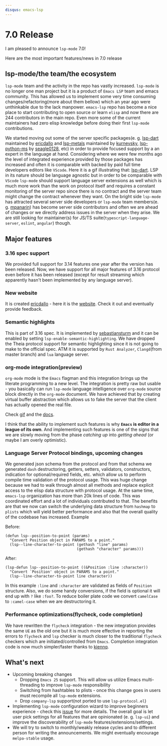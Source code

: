 ```yaml
---
disqus: emacs-lsp 
---
```


# 7.0 Release

I am pleased to announce `lsp-mode` 7.0!

Here are the most important features/news in 7.0 release

## lsp-mode/the team/the ecosystem

`lsp-mode` team and the activity in the repo has vastly increased. `lsp-mode` is
no longer one man project but it is a product of `Emacs LSP` team and emacs
community. This has allowed us to implement some very time consuming
changes/refactoring(more about them bellow) which an year ago were unthinkable
due to the lack manpower. `emacs-lsp` repo has become a nice place to start
contributing to open source or learn `elisp` and now there are 244 contributors
in the main repo. Even more some of the current maintainers had zero elisp
knowledge before doing their first `lsp-mode` contributions.

We started moving out some of the server specific packages(e. g. [lsp-dart](https://emacs-lsp.github.io/lsp-dart)
maintained by [ericdallo](https://github.com/ericdallo) and [lsp-metals](https://emacs-lsp.github.io/lsp-metals) 
maintained by [kurnevsky](https://github.com/kurnevsky), [lsp-python-ms](https://emacs-lsp.github.io/lsp-python-ms) 
by [seagle0128](https://github.com/seagle0128), etc) in order to provide focused 
support by a an expert in the language at hand. Considering where we were few months ago the
level of integrated experience provided by those packages has increased and
often it is comparable with backed by paid full time developers editors like
`VScode`. Here it is a gif illustrating that: [lsp-dart](https://files.gitter.im/emacs-lsp/lsp-mode/1kGs/lsp-dart-dap-flutter.gif). 
LSP in its nature should be language agnostic but in order to be comparable with `VScode`
`lsp-mode` should support language server extensions as well which is much more
work than the work on protocol itself and requires a constant monitoring of the
server repo since there is no contract and the server team might change the
contract whenever they want. On the bright side `lsp-mode` has attracted several
server side developers or `lsp-mode` team members(e. g. [mpanarin](https://github.com/mpanarin)) 
has become server side contributors and often we are ahead of changes or we directly
address issues in the server when they arise. We are still looking for
maintainer(s) for JS/TS suite(`typescript-language-server`, `eslint`, `angular`)
though.

## Major features

### 3.16 spec support
We provided full support for 3.14 features one year after the version has been
released. Now, we have support for all major features of 3.16 protocol even
before it has been released (except for result streaming which apparently hasn't
been implemented by any language server).

### New website
It is created [ericdallo](https://github.com/ericdallo) - here it is the [website]( https://emacs-lsp.github.io/lsp-mode/ ). 
Check it out and eventually provide feedback.

### Semantic highlights
This is part of 3.16 spec. It is implemented by [sebastiansturm](https://github.com/sebastiansturm) 
and it can be enabled by setting `lsp-enable-semantic-highlighting`. We have dropped the Theia
protocol support for semantic highlighting since it is not going to make to the
official spec. ATM it is supported by `Rust Analyzer`, `Clangd`(from master
branch) and `lua` language server.

### org-mode integration(preview)
`org-mode` mode is the `Emacs` flagman and this integration brings up the
literate programming to a new level. The integration is pretty raw but usable -
you basically can run `lsp-mode` language intelligence over `org-mode` source
block directly in the `org-mode` document. We have achieved that by creating
virtual buffer abstraction which allows us to fake the server that the client
has actually opened the real file.

Check [gif](https://github.com/emacs-lsp/lsp-mode/blob/master/examples/org-mode.gif) and the [docs](https://github.com/emacs-lsp/lsp-mode/blob/master/docs/page/lsp-org.md).

I think that the ability to implement such features is why **`Emacs` is editor in
a league of its own**. And implementing such features is one of the signs that we
are slowly moving from the phase *catching up* into *getting ahead* (or maybe I
am overly optimistic).

### Language Server Protocol bindings, upcoming changes

We generated json schema from the protocol and from that schema we generated
`dash` destructoring, getters, setters, validators, constructors, indication for
optional/required fields, etc. which allow us to perform compile time validation
of the protocol usage. This was huge change because we had to walk through
almost all methods and replace explicit access to the elisp data structure with
protocol usage. At the same time, `emacs-lsp` organization has more than 20k
lines of code. This was coordinated effort and a lot of individuals contributed
to that. The benefits are that we now can switch the underlying data structure
from `hashmap` to `plists` which will yield better performance and also that the
overall quality of the codebase has increased. Example

Before:

``` emacs-lisp
(defun lsp--position-to-point (params)
  "Convert Position object in PARAMS to a point."
  (lsp--line-character-to-point (gethash "line" params)
                                (gethash "character" params)))
```

After:
``` emacs-lisp
(lsp-defun lsp--position-to-point ((&Position :line :character))
  "Convert `Position' object in PARAMS to a point."
  (lsp--line-character-to-point line character))
```

In this example `:line` and `:character` are validated as fields of `Position`
structure. Also, we do some handy conversions, if the field is optional it will
end up with `?` like `:foo?`. To reduce boiler plate code we convert `camelCase`
to `:camel-case` when we are destructoring it.

### Performance optimizations(flycheck, code completion)
We have rewritten the `flycheck` integration - the new integration provides the
same `UE` as the old one but it is much more effective in reporting the errors
to `flycheck` and `lsp` checker is much closer to the traditional `flycheck`
checkers which are initiated/controlled from `Emacs`. Completion integration
code is now much simpler/faster thanks to [kiennq](https://github.com/kiennq).

## What's next
- Upcoming breaking changes
  - Dropping `Emacs 25` support. This will allow us utilize Emacs multi-threading
  to improve `lsp-mode` responsibility
  - Switching from hashtables to plists - once this change goes in users must
  recompile all `lsp-mode` extensions.
  - Drop `company-lsp` support(not ported to use `lsp-protocol.el`)
- Implementing `lsp-mode` configuration wizard to improve beginners experience -
  check this [issue](https://github.com/emacs-lsp/lsp-mode/issues/1813) for more
  details. The overall goal is let user pick settings for all features that are
  opinionated (e. g. `lsp-ui`) and improve the discoverability of `lsp-mode`
  features/extensions/settings.
- We will try to switch to monthly/weakly release cycles and to different person
  for writing the announcements. We might eventually encourage `melpa-stable`
  usage.
